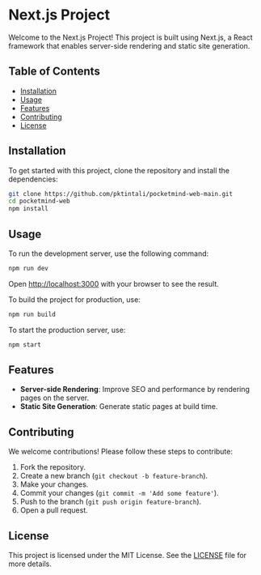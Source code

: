 # Next.js Project

Welcome to the Next.js Project! This project is built using Next.js, a React framework that enables server-side rendering and static site generation.

## Table of Contents

- [Installation](#installation)
- [Usage](#usage)
- [Features](#features)
- [Contributing](#contributing)
- [License](#license)

## Installation

To get started with this project, clone the repository and install the dependencies:

```bash
git clone https://github.com/pktintali/pocketmind-web-main.git
cd pocketmind-web
npm install
```

## Usage

To run the development server, use the following command:

```bash
npm run dev
```

Open [http://localhost:3000](http://localhost:3000) with your browser to see the result.

To build the project for production, use:

```bash
npm run build
```

To start the production server, use:

```bash
npm start
```

## Features

- **Server-side Rendering**: Improve SEO and performance by rendering pages on the server.
- **Static Site Generation**: Generate static pages at build time.

## Contributing

We welcome contributions! Please follow these steps to contribute:

1. Fork the repository.
2. Create a new branch (`git checkout -b feature-branch`).
3. Make your changes.
4. Commit your changes (`git commit -m 'Add some feature'`).
5. Push to the branch (`git push origin feature-branch`).
6. Open a pull request.

## License

This project is licensed under the MIT License. See the [LICENSE](LICENSE) file for more details.
